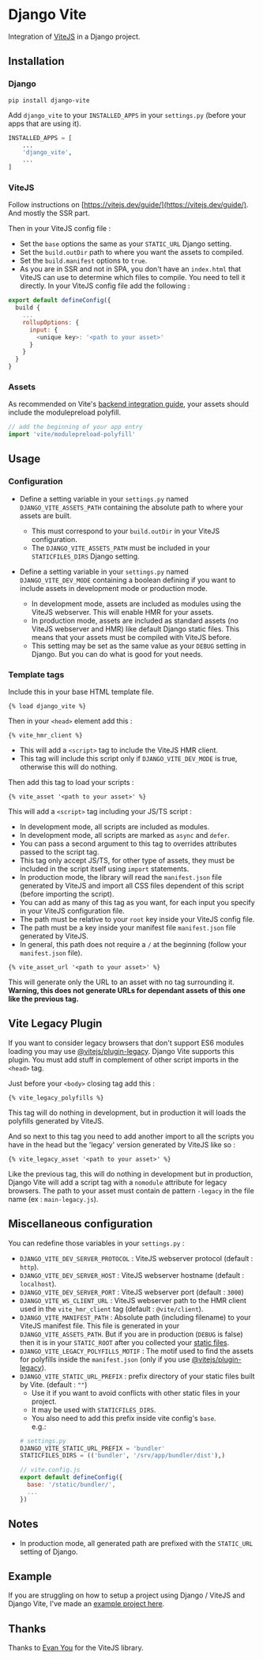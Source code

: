 # Django Vite

Integration of [ViteJS](https://vitejs.dev/) in a Django project.

## Installation

### Django

```
pip install django-vite
```

Add `django_vite` to your `INSTALLED_APPS` in your `settings.py`
(before your apps that are using it).

```python
INSTALLED_APPS = [
    ...
    'django_vite',
    ...
]
```

### ViteJS

Follow instructions on [https://vitejs.dev/guide/](https://vitejs.dev/guide/).
And mostly the SSR part.

Then in your ViteJS config file :

- Set the `base` options the same as your `STATIC_URL` Django setting.
- Set the `build.outDir` path to where you want the assets to compiled.
- Set the `build.manifest` options to `true`.
- As you are in SSR and not in SPA, you don't have an `index.html` that
  ViteJS can use to determine which files to compile. You need to tell it
  directly. In your ViteJS config file add the following :

```javascript
export default defineConfig({
  build {
    ...
    rollupOptions: {
      input: {
        <unique key>: '<path to your asset>'
      }
    }
  }
}
```

### Assets

As recommended on Vite's [backend integration guide](https://vitejs.dev/guide/backend-integration.html), your assets should include the modulepreload polyfill.

```javascript
// add the beginning of your app entry
import 'vite/modulepreload-polyfill'
```

## Usage

### Configuration

- Define a setting variable in your `settings.py` named `DJANGO_VITE_ASSETS_PATH`
  containing the absolute path to where your assets are built.

  - This must correspond to your `build.outDir` in your ViteJS configuration.
  - The `DJANGO_VITE_ASSETS_PATH` must be included in your `STATICFILES_DIRS`
    Django setting.

- Define a setting variable in your `settings.py` named `DJANGO_VITE_DEV_MODE`
  containing a boolean defining if you want to include assets in development
  mode or production mode.

  - In development mode, assets are included as modules using the ViteJS
    webserver. This will enable HMR for your assets.
  - In production mode, assets are included as standard assets
    (no ViteJS webserver and HMR) like default Django static files.
    This means that your assets must be compiled with ViteJS before.
  - This setting may be set as the same value as your `DEBUG` setting in
    Django. But you can do what is good for yout needs.

### Template tags

Include this in your base HTML template file.

```
{% load django_vite %}
```

Then in your `<head>` element add this :

```
{% vite_hmr_client %}
```

- This will add a `<script>` tag to include the ViteJS HMR client.
- This tag will include this script only if `DJANGO_VITE_DEV_MODE` is true,
  otherwise this will do nothing.

Then add this tag to load your scripts :

```
{% vite_asset '<path to your asset>' %}
```

This will add a `<script>` tag including your JS/TS script :

- In development mode, all scripts are included as modules.
- In development mode, all scripts are marked as `async` and `defer`.
- You can pass a second argument to this tag to overrides attributes
  passed to the script tag.
- This tag only accept JS/TS, for other type of assets, they must be
  included in the script itself using `import` statements.
- In production mode, the library will read the `manifest.json` file
  generated by ViteJS and import all CSS files dependent of this script
  (before importing the script).
- You can add as many of this tag as you want, for each input you specify
  in your ViteJS configuration file.
- The path must be relative to your `root` key inside your ViteJS config file.
- The path must be a key inside your manifest file `manifest.json` file
  generated by ViteJS.
- In general, this path does not require a `/` at the beginning
  (follow your `manifest.json` file).

```
{% vite_asset_url '<path to your asset>' %}
```

This will generate only the URL to an asset with no tag surrounding it.
**Warning, this does not generate URLs for dependant assets of this one
like the previous tag.**

## Vite Legacy Plugin

If you want to consider legacy browsers that don't support ES6 modules loading
you may use [@vitejs/plugin-legacy](https://github.com/vitejs/vite/tree/main/packages/plugin-legacy).
Django Vite supports this plugin. You must add stuff in complement of other script imports in the `<head>` tag.

Just before your `<body>` closing tag add this :

```
{% vite_legacy_polyfills %}
```

This tag will do nothing in development, but in production it will loads the polyfills
generated by ViteJS.

And so next to this tag you need to add another import to all the scripts you have
in the head but the 'legacy' version generated by ViteJS like so :

```
{% vite_legacy_asset '<path to your asset>' %}
```

Like the previous tag, this will do nothing in development but in production,
Django Vite will add a script tag with a `nomodule` attribute for legacy browsers.
The path to your asset must contain de pattern `-legacy` in the file name (ex : `main-legacy.js`).

## Miscellaneous configuration

You can redefine those variables in your `settings.py` :

- `DJANGO_VITE_DEV_SERVER_PROTOCOL` : ViteJS webserver protocol
  (default : `http`).
- `DJANGO_VITE_DEV_SERVER_HOST` : ViteJS webserver hostname
  (default : `localhost`).
- `DJANGO_VITE_DEV_SERVER_PORT` : ViteJS webserver port
  (default : `3000`)
- `DJANGO_VITE_WS_CLIENT_URL` : ViteJS webserver path to the HMR client used
  in the `vite_hmr_client` tag (default : `@vite/client`).
- `DJANGO_VITE_MANIFEST_PATH` : Absolute path (including filename)
  to your ViteJS manifest file. This file is generated in your
  `DJANGO_VITE_ASSETS_PATH`. But if you are in production (`DEBUG` is false)
  then it is in your `STATIC_ROOT` after you collected your
  [static files](https://docs.djangoproject.com/en/3.1/howto/static-files/).
- `DJANGO_VITE_LEGACY_POLYFILLS_MOTIF` : The motif used to find the assets for polyfills inside the `manifest.json` (only if you use [@vitejs/plugin-legacy](https://github.com/vitejs/vite/tree/main/packages/plugin-legacy)).
- `DJANGO_VITE_STATIC_URL_PREFIX` : prefix directory of your static files built by Vite.
  (default : `""`)
  - Use it if you want to avoid conflicts with other static files in your project.
  - It may be used with `STATICFILES_DIRS`.
  - You also need to add this prefix inside vite config's `base`.    
  e.g.:
  ```python
  # settings.py
  DJANGO_VITE_STATIC_URL_PREFIX = 'bundler'
  STATICFILES_DIRS = (('bundler', '/srv/app/bundler/dist'),)
  ```
  ```javascript
  // vite.config.js
  export default defineConfig({
    base: '/static/bundler/',
    ...
  })
  ```

## Notes

- In production mode, all generated path are prefixed with the `STATIC_URL`
  setting of Django.

## Example

If you are struggling on how to setup a project using Django / ViteJS and Django Vite,
I've made an [example project here](https://github.com/MrBin99/django-vite-example).

## Thanks

Thanks to [Evan You](https://github.com/yyx990803) for the ViteJS library.

